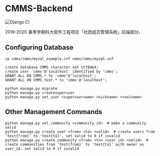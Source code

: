 # CMMS-Backend

![Django CI](https://github.com/Community-Member-Management-System/CMMS-Backend/workflows/Django%20CI/badge.svg)

2019-2020 春季学期科大软件工程项目「社团成员管理系统」后端部分。

## Configuring Database

```shell script
cp cmms/cmms/mysql_example.cnf cmms/cmms/mysql.cnf
```

```mysql
create database CMMS character set utf8mb4;
create user 'cmms'@'localhost' identified by 'cmms';
GRANT ALL ON CMMS.* to 'cmms'@'localhost';
GRANT ALL ON CMMS_test.* to 'cmms'@'localhost';
```

```shell script
python manage.py migrate
python manage.py createsuperuser
python manage.py set_user <superusername> <nickname> <realname>
```

## Other Management Commands

```shell script
python manage.py set_community <community_id>  # make a community valid
python manage.py create_user <from> <to> <valid>  # create users from 'test{from}' to 'test{to}', set valid to 0 if invalid
python manage.py create_community <from> <to> <user_id> <valid>  # create communities from 'test{from}' to 'test{to}' with owner as user_id, set valid to 0 if invalid
```
